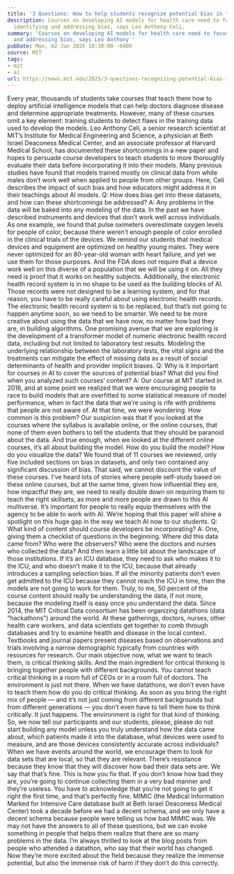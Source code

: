 ```yaml
---
title: '3 Questions: How to help students recognize potential bias in their AI datasets'
description: Courses on developing AI models for health care need to focus more on
  identifying and addressing bias, says Leo Anthony Celi.
summary: 'Courses on developing AI models for health care need to focus more on identifying
  and addressing bias, says Leo Anthony '
pubDate: Mon, 02 Jun 2025 10:30:00 -0400
source: MIT
tags:
- mit
- ai
url: https://news.mit.edu/2025/3-questions-recognizing-potential-bias-in-ai-datasets-0602
---
```


Every year, thousands of students take courses that teach them how to deploy artificial intelligence models that can help doctors diagnose disease and determine appropriate treatments. However, many of these courses omit a key element: training students to detect flaws in the training data used to develop the models.
Leo Anthony Celi, a senior research scientist at MIT’s Institute for Medical Engineering and Science, a physician at Beth Israel Deaconess Medical Center, and an associate professor at Harvard Medical School, has documented these shortcomings in a new paper and hopes to persuade course developers to teach students to more thoroughly evaluate their data before incorporating it into their models. Many previous studies have found that models trained mostly on clinical data from white males don’t work well when applied to people from other groups. Here, Celi describes the impact of such bias and how educators might address it in their teachings about AI models.
Q: How does bias get into these datasets, and how can these shortcomings be addressed?
A: Any problems in the data will be baked into any modeling of the data. In the past we have described instruments and devices that don’t work well across individuals. As one example, we found that pulse oximeters overestimate oxygen levels for people of color, because there weren’t enough people of color enrolled in the clinical trials of the devices. We remind our students that medical devices and equipment are optimized on healthy young males. They were never optimized for an 80-year-old woman with heart failure, and yet we use them for those purposes. And the FDA does not require that a device work well on this diverse of a population that we will be using it on. All they need is proof that it works on healthy subjects.
Additionally, the electronic health record system is in no shape to be used as the building blocks of AI. Those records were not designed to be a learning system, and for that reason, you have to be really careful about using electronic health records. The electronic health record system is to be replaced, but that’s not going to happen anytime soon, so we need to be smarter. We need to be more creative about using the data that we have now, no matter how bad they are, in building algorithms.
One promising avenue that we are exploring is the development of a transformer model of numeric electronic health record data, including but not limited to laboratory test results. Modeling the underlying relationship between the laboratory tests, the vital signs and the treatments can mitigate the effect of missing data as a result of social determinants of health and provider implicit biases.
Q: Why is it important for courses in AI to cover the sources of potential bias? What did you find when you analyzed such courses’ content?
A: Our course at MIT started in 2016, and at some point we realized that we were encouraging people to race to build models that are overfitted to some statistical measure of model performance, when in fact the data that we’re using is rife with problems that people are not aware of. At that time, we were wondering: How common is this problem?
Our suspicion was that if you looked at the courses where the syllabus is available online, or the online courses, that none of them even bothers to tell the students that they should be paranoid about the data. And true enough, when we looked at the different online courses, it’s all about building the model. How do you build the model? How do you visualize the data? We found that of 11 courses we reviewed, only five included sections on bias in datasets, and only two contained any significant discussion of bias.
That said, we cannot discount the value of these courses. I’ve heard lots of stories where people self-study based on these online courses, but at the same time, given how influential they are, how impactful they are, we need to really double down on requiring them to teach the right skillsets, as more and more people are drawn to this AI multiverse. It’s important for people to really equip themselves with the agency to be able to work with AI. We’re hoping that this paper will shine a spotlight on this huge gap in the way we teach AI now to our students.
Q: What kind of content should course developers be incorporating?
A: One, giving them a checklist of questions in the beginning. Where did this data came from? Who were the observers? Who were the doctors and nurses who collected the data? And then learn a little bit about the landscape of those institutions. If it’s an ICU database, they need to ask who makes it to the ICU, and who doesn’t make it to the ICU, because that already introduces a sampling selection bias. If all the minority patients don’t even get admitted to the ICU because they cannot reach the ICU in time, then the models are not going to work for them. Truly, to me, 50 percent of the course content should really be understanding the data, if not more, because the modeling itself is easy once you understand the data.
Since 2014, the MIT Critical Data consortium has been organizing datathons (data “hackathons”) around the world. At these gatherings, doctors, nurses, other health care workers, and data scientists get together to comb through databases and try to examine health and disease in the local context. Textbooks and journal papers present diseases based on observations and trials involving a narrow demographic typically from countries with resources for research.
Our main objective now, what we want to teach them, is critical thinking skills. And the main ingredient for critical thinking is bringing together people with different backgrounds.
You cannot teach critical thinking in a room full of CEOs or in a room full of doctors. The environment is just not there. When we have datathons, we don’t even have to teach them how do you do critical thinking. As soon as you bring the right mix of people — and it’s not just coming from different backgrounds but from different generations — you don’t even have to tell them how to think critically. It just happens. The environment is right for that kind of thinking. So, we now tell our participants and our students, please, please do not start building any model unless you truly understand how the data came about, which patients made it into the database, what devices were used to measure, and are those devices consistently accurate across individuals?
When we have events around the world, we encourage them to look for data sets that are local, so that they are relevant. There’s resistance because they know that they will discover how bad their data sets are. We say that that’s fine. This is how you fix that. If you don’t know how bad they are, you’re going to continue collecting them in a very bad manner and they’re useless. You have to acknowledge that you’re not going to get it right the first time, and that’s perfectly fine. MIMIC (the Medical Information Marked for Intensive Care database built at Beth Israel Deaconess Medical Center) took a decade before we had a decent schema, and we only have a decent schema because people were telling us how bad MIMIC was.
We may not have the answers to all of these questions, but we can evoke something in people that helps them realize that there are so many problems in the data. I’m always thrilled to look at the blog posts from people who attended a datathon, who say that their world has changed. Now they’re more excited about the field because they realize the immense potential, but also the immense risk of harm if they don’t do this correctly.